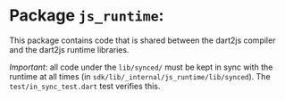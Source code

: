 # Package `js_runtime`:

This package contains code that is shared between the dart2js compiler and the
dart2js runtime libraries.

*Important*: all code under the `lib/synced/` must be kept in sync with the
runtime at all times (in `sdk/lib/_internal/js_runtime/lib/synced`). The
`test/in_sync_test.dart` test verifies this.

